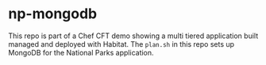 # np-mongodb 
This repo is part of a Chef CFT demo showing a multi tiered application built managed and deployed with Habitat. 
The `plan.sh` in this repo sets up MongoDB for the National Parks application.
